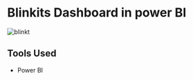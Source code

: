 # Blinkits Dashboard in power BI
![blinkt](https://github.com/user-attachments/assets/a20d4a40-93f5-4128-9b28-7a51d1b2a217)

## Tools Used
- Power BI
 
 
